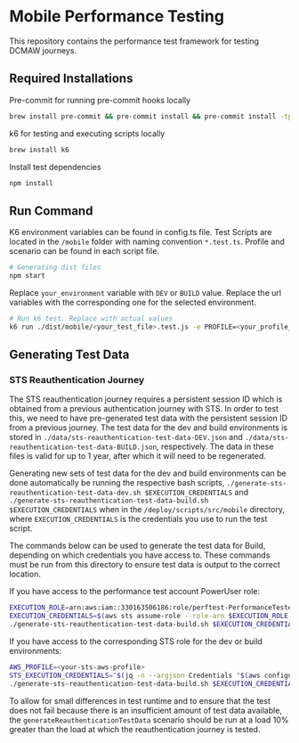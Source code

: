 # Mobile Performance Testing

This repository contains the performance test framework for testing DCMAW journeys.

## Required Installations

Pre-commit for running pre-commit hooks locally

```bash
brew install pre-commit && pre-commit install && pre-commit install -tprepare-commit-msg -tcommit-msg
```

k6 for testing and executing scripts locally

```bash
brew install k6
```

Install test dependencies

```bash
npm install
```

## Run Command

K6 environment variables can be found in config.ts file.
Test Scripts are located in the `/mobile` folder with naming convention `*.test.ts`. Profile and scenario can be found in each script file.

```bash
# Generating dist files
npm start
```

Replace `your_environment` variable with `DEV` or `BUILD` value. Replace the url variables with the corresponding one for the selected environment.

```bash
# Run k6 test. Replace with actual values
k6 run ./dist/mobile/<your_test_file>.test.js -e PROFILE=<your_profile_name> -e SCENARIO=<your_scenario_name> -e MOBILE_<your_environment>_TEST_CLIENT_URL=<your_test_client_execute_url> -e MOBILE_<your_environment>_BACKEND_URL=<your_backend_url> -e MOBILE_<your_environment>_FRONTEND_URL=<your_frontend_url> -e ENVIRONMENT=<your_environment>
```

## Generating Test Data

### STS Reauthentication Journey

The STS reauthentication journey requires a persistent session ID which is obtained from a previous authentication
journey with STS. In order to test this, we need to have pre-generated test data with the persistent session ID from a
previous journey. The test data for the dev and build environments is stored in
`./data/sts-reauthentication-test-data-DEV.json` and `./data/sts-reauthentication-test-data-BUILD.json`, respectively.
The data in these files is valid for up to 1 year, after which it will need to be regenerated.

Generating new sets of test data for the dev and build environments can be done automatically be running the respective
bash scripts, `./generate-sts-reauthentication-test-data-dev.sh $EXECUTION_CREDENTIALS` and
`./generate-sts-reauthentication-test-data-build.sh $EXECUTION_CREDENTIALS` when in the `/deploy/scripts/src/mobile`
directory, where `EXECUTION_CREDENTIALS` is the credentials you use to run the test script.

The commands below can be used to generate the test data for Build, depending on which credentials you have access to.
These commands must be run from this directory to ensure test data is output to the correct location.

If you have access to the performance test account PowerUser role:
```bash
EXECUTION_ROLE=arn:aws:iam::330163506186:role/perftest-PerformanceTesterRole
EXECUTION_CREDENTIALS=$(aws sts assume-role --role-arn $EXECUTION_ROLE --role-session-name `date +%s` --profile perf-test-prod-pu)
./generate-sts-reauthentication-test-data-build.sh $EXECUTION_CREDENTIALS
```

If you have access to the corresponding STS role for the dev or build environments:
```bash
AWS_PROFILE=<your-sts-aws-profile>
STS_EXECUTION_CREDENTIALS="$(jq -n --argjson Credentials "$(aws configure export-credentials --profile $AWS_PROFILE)" '{Credentials: $Credentials}')"
./generate-sts-reauthentication-test-data-build.sh $EXECUTION_CREDENTIALS
```

To allow for small differences in test runtime and to ensure that the test does not fail because there
is an insufficient amount of test data available, the `generateReauthenticationTestData` scenario should be run at a
load 10% greater than the load at which the reauthentication journey is tested.